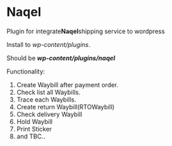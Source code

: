 # Naqel
Plugin for integrate**Naqel**shipping service to wordpress

Install to _wp-content/plugins_.

Should be _**wp-content/plugins/naqel**_

Functionality: 
1) Create Waybill after payment order.
2) Check list all Waybills.
3) Trace each Waybills.
4) Create return Waybill(RTOWaybill)
5) Check delivery Waybill
6) Hold Waybill
7) Print Sticker
8) and TBC..